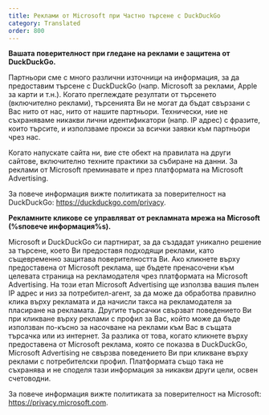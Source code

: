 ```yaml
---
title: Реклами от Microsoft при Частно търсене с DuckDuckGo
category: Translated
order: 800
---
```


**Вашата поверителност при гледане на реклами е защитена от DuckDuckGo.**

Партньори сме с много различни източници на информация, за да предоставим търсене с DuckDuckGo (напр. Microsoft за реклами, Apple за карти и т.н.). Когато преглеждате резултати от търсенето (включително реклами), търсенията Ви не могат да бъдат свързани с Вас нито от нас, нито от нашите партньори. Технически, ние не съхраняваме никакви лични идентификатори (напр. IP адрес) с фразите, които търсите, и използваме прокси за всички заявки към партньори чрез нас.

Когато напускате сайта ни, вие сте обект на правилата на други сайтове, включително техните практики за събиране на данни. За реклами от Microsoft преминавате и през платформата на Microsoft Advertising.

За повече информация вижте политиката за поверителност на DuckDuckGo: https://duckduckgo.com/privacy.

**Рекламните кликове се управляват от рекламната мрежа на Microsoft (%sповече информация%s).**

Microsoft и DuckDuckGo си партнират, за да създадат уникално решение за търсене, което Ви предоставя подходящи реклами, като същевременно защитава поверителността Ви. Ако кликнете върху предоставена от Microsoft реклама, ще бъдете пренасочени към целевата страница на рекламодателя чрез платформата на Microsoft Advertising. На този етап Microsoft Advertising ще използва вашия пълен IP адрес и низ за потребител-агент, за да може да обработва правилно клика върху рекламата и да начисли такса на рекламодателя за пласиране на рекламата.
Другите търсачки свързват поведението Ви при кликване върху реклами с профил за Вас, който може да бъде използван по-късно за насочване на реклами към Вас в същата търсачка или из интернет. За разлика от това, когато кликнете върху предоставена от Microsoft реклама, която се показва в DuckDuckGo, Microsoft Advertising не свързва поведението Ви при кликване върху реклами с потребителски профил. Платформата също така не съхранява и не споделя тази информация за никакви други цели, освен счетоводни.

За повече информация вижте политиката за поверителност на Microsoft: https://privacy.microsoft.com.
